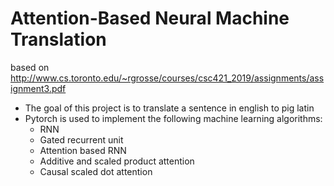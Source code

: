 # Attention-Based Neural Machine Translation
based on http://www.cs.toronto.edu/~rgrosse/courses/csc421_2019/assignments/assignment3.pdf

- The goal of this project is to translate a sentence in english to pig latin
- Pytorch is used to implement the following machine learning algorithms:
    - RNN
    - Gated recurrent unit
    - Attention based RNN
    - Additive and scaled product attention
    - Causal scaled dot attention